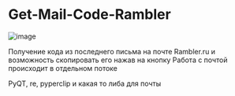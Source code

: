 # Get-Mail-Code-Rambler

![image](https://github.com/Underneach/Get-Mail-Code-Rambler/assets/137613889/256e1b3c-b09c-4a01-ad17-b51790cb5ae0)

Получение кода из последнего письма на почте Rambler.ru и возможность скопировать его нажав на кнопку
Работа с почтой происходит в отдельном потоке

PyQT, re, pyperclip и какая то либа для почты
